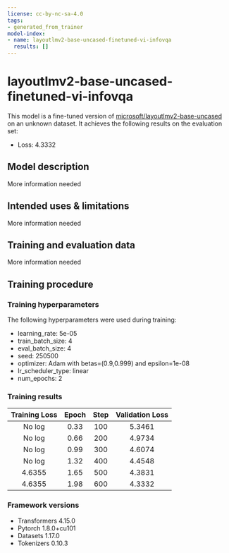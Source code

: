 ```yaml
---
license: cc-by-nc-sa-4.0
tags:
- generated_from_trainer
model-index:
- name: layoutlmv2-base-uncased-finetuned-vi-infovqa
  results: []
---
```


<!-- This model card has been generated automatically according to the information the Trainer had access to. You
should probably proofread and complete it, then remove this comment. -->

# layoutlmv2-base-uncased-finetuned-vi-infovqa

This model is a fine-tuned version of [microsoft/layoutlmv2-base-uncased](https://huggingface.co/microsoft/layoutlmv2-base-uncased) on an unknown dataset.
It achieves the following results on the evaluation set:
- Loss: 4.3332

## Model description

More information needed

## Intended uses & limitations

More information needed

## Training and evaluation data

More information needed

## Training procedure

### Training hyperparameters

The following hyperparameters were used during training:
- learning_rate: 5e-05
- train_batch_size: 4
- eval_batch_size: 4
- seed: 250500
- optimizer: Adam with betas=(0.9,0.999) and epsilon=1e-08
- lr_scheduler_type: linear
- num_epochs: 2

### Training results

| Training Loss | Epoch | Step | Validation Loss |
|:-------------:|:-----:|:----:|:---------------:|
| No log        | 0.33  | 100  | 5.3461          |
| No log        | 0.66  | 200  | 4.9734          |
| No log        | 0.99  | 300  | 4.6074          |
| No log        | 1.32  | 400  | 4.4548          |
| 4.6355        | 1.65  | 500  | 4.3831          |
| 4.6355        | 1.98  | 600  | 4.3332          |


### Framework versions

- Transformers 4.15.0
- Pytorch 1.8.0+cu101
- Datasets 1.17.0
- Tokenizers 0.10.3
